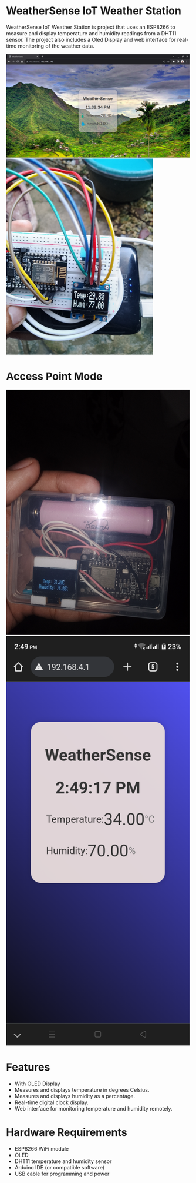 # WeatherSense IoT Weather Station

WeatherSense IoT Weather Station is project that uses an ESP8266 to measure and display temperature and humidity readings from a DHT11 sensor. The project also includes a Oled Display and web interface for real-time monitoring of the weather data.

  <img src="picture2.png" alt="WeatherSense" width="500">

  <img src="p3.jpg" alt="WeatherSense" width="400">

# Access Point Mode
   
  <img src="./p4.jpg" alt="WeatherSense" width="500">

  <img src="./p5.png" alt="WeatherSense" width="500">
  


# Features
- With OLED Display
- Measures and displays temperature in degrees Celsius.
- Measures and displays humidity as a percentage.
- Real-time digital clock display.
- Web interface for monitoring temperature and humidity remotely.

# Hardware Requirements
- ESP8266 WiFi module
- OLED
- DHT11 temperature and humidity sensor
- Arduino IDE (or compatible software)
- USB cable for programming and power

